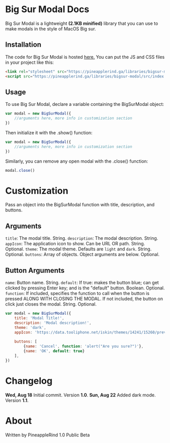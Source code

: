 # Big Sur Modal Docs
Big Sur Modal is a lightweight **(2.1KB minified)** library that you can use to make modals in the style of MacOS Big sur.

## Installation
The code for Big Sur Modal is hosted [here.](https://pineapplerind.ga/libraries/bigsur-modal)
You can put the JS and CSS files in your project like this:

```html
<link rel="stylesheet" src="https://pineapplerind.ga/libraries/bigsur-modal/src/style.css">
<script src="https://pineapplerind.ga/libraries/bigsur-modal/src/index.min.js"></script>
```
## Usage
To use Big Sur Modal, declare a variable containing the BigSurModal object:</p>
```javascript
var modal = new BigSurModal({
    //arguments here, more info in customization section
})
```

Then initialize it with the .show() function:</p>

```javascript
var modal = new BigSurModal({
    //arguments here, more info in customization section
})
```
Similarly, you can remove any open modal with the .close() function:
```javascript
modal.close()
```

# Customization
Pass an object into the BigSurModal function with title, description, and buttons.


## Arguments
`title`: The modal title. String.
`description`: The modal description. String.
`appIcon`: The application icon to show. Can be URL OR path. String. Optional.
`theme`: The modal theme. Defaults are `light` and `dark`. String. Optional.
`buttons`: Array of objects. Object arguments are below. Optional.

## Button Arguments
`name`: Button name. String.
`default`: If true: makes the button blue; can get clicked by pressing Enter key; and is the "default" button. Boolean. Optional.
`function`: If included, specifies the function to call when the button is pressed ALONG WITH CLOSING THE MODAL. If not included, the button on click just closes the modal. String. Optional.

```javascript
var modal = new BigSurModal({
    title: 'Modal Title!', 
    description: 'Modal description!',
    theme: 'dark',  
    appIcon: 'https://data.tooliphone.net/iskin/themes/14241/15260/preview-256.png',
      
    buttons: [
        {name: 'Cancel', function: 'alert("Are you sure?")'}, 
        {name: 'OK', default: true}
    ],
})
```
# Changelog
**Wed, Aug 18** Initial commit. Version **1.0**.
**Sun, Aug 22** Added dark mode. Version **1.1**.

# About
Written by PineappleRind
1.0 Public Beta
